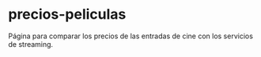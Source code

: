 # precios-peliculas
Página para comparar los precios de las entradas de cine con los servicios de streaming.
